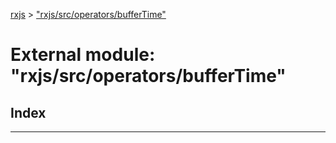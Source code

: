 [rxjs](../README.md) > ["rxjs/src/operators/bufferTime"](../modules/_rxjs_src_operators_buffertime_.md)

# External module: "rxjs/src/operators/bufferTime"

## Index

---

